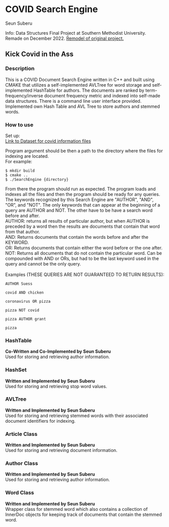 <h1>COVID Search Engine</h1>
<p>Seun Suberu</p>
Info: Data Structures Final Project at Southern Methodist University. Remade on December 2022. <a href="https://github.com/senseisub/SearchEngine">Remodel of original project.</a>
<h2>Kick Covid in the Ass</h2>
<h3>Description</h3>
<p>This is a COVID Document Search Engine written in C++ and built using CMAKE that utilizes a self-implemented AVLTree for word storage and self-implemented HashTable for authors.
The documents are ranked by term-frequency/inverse document frequency metric and indexed into self-made data structures. There is a command line user interface provided. Implemented own Hash Table and AVL Tree to store authors and stemmed words.
</p>

<h3>How to use</h3>
<p>Set up: <br>
    <a href = "https://www.semanticscholar.org/cord19/download">Link to Dataset for covid information files</a>
</p>
<p>
    Program argument should be then a path to the directory where the files for indexing are located.
    <br>
    For example:<br>

    $ mkdir build
    $ cmake ..
    $ ./SearchEngine {directory}
</p>
<p>
    From there the program should run as expected. The program loads and indexes all the files and then the program should be ready for any queries.
    The keywords recognized by this Search Engine are "AUTHOR", "AND", "OR", and "NOT". 
    The only keywords that can appear at the beginning of a query are AUTHOR and NOT. The other have to be have a search word before and after.<br>
    AUTHOR: returns all results of particular author, but when AUTHOR is preceded by a word then the results are documents that contain that word from that author.<br>
    AND: Returns documents that contain the words before and after the KEYWORD.<br>
    OR: Returns documents that contain either the word before or the one after.<br>
    NOT: Returns all documents that do not contain the particular word. Can be compounded with AND or ORs, but had to be the last keyword used in the query and cannot be the only query.<br> 
    <br>
    Examples (THESE QUERIES ARE NOT GUARANTEED TO RETURN RESULTS):

    AUTHOR Suess
</p>
<p>

    covid AND chicken
</p>
<p>

    coronavirus OR pizza
</p>
<p>

    pizza NOT covid
</p>
<p>

    pizza AUTHOR grant
</p>
<p>

    pizza
</p>

<h3>HashTable</h3>
<p> 
    <b>Co-Written and Co-Implemented by Seun Suberu </b><br>
    Used for storing and retrieving author information.
</p>

<h3>HashSet</h3>
<p> 
    <b>Written and Implemented by Seun Suberu </b><br>
    Used for storing and retrieving stop word values.
</p>

<h3>AVLTree</h3>
<p> 
    <b>Written and Implemented by Seun Suberu </b><br>
    Used for storing and retrieving stemmed words with their associated document identifiers for indexing.
</p>

<h3>Article Class</h3>
<p> 
    <b>Written and Implemented by Seun Suberu </b><br>
    Used for storing and retrieving document information.
</p>

<h3>Author Class</h3>
<p> 
    <b>Written and Implemented by Seun Suberu </b><br>
    Used for storing and retrieving author information.
</p>

<h3>Word Class</h3>
<p> 
    <b>Written and Implemented by Seun Suberu </b><br>
    Wrapper class for stemmed word which also contains a collection of InnerDoc objects for keeping track of documents that contain the stemmed word.
</p>


